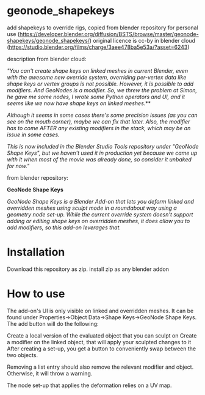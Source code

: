 **geonode_shapekeys**
==============
add shapekeys to override rigs, copied from blender repository for personal use (https://developer.blender.org/diffusion/BSTS/browse/master/geonode-shapekeys/geonode_shapekeys/) original licence is cc-by in blender cloud (https://studio.blender.org/films/charge/3aee478ba5e53a/?asset=6243)


description from blender cloud:

*"You can't create shape keys on linked meshes in current Blender, even with the awesome new override system, overriding per-vertex data like shape keys or vertex groups is not possible. However, it is possible to add modifiers. And GeoNodes is a modifier. So, we threw the problem at Simon, he gave me some nodes, I wrote some Python operators and UI, and it seems like we now have shape keys on linked meshes.***

*Although it seems in some cases there's some precision issues (as you can see on the mouth corner), maybe we can fix that later. Also, the modifier has to come AFTER any existing modifiers in the stack, which may be an issue in some cases.*

*This is now included in the Blender Studio Tools repository under "GeoNode Shape Keys", but we haven't used it in production yet because we came up with it when most of the movie was already done, so consider it unbaked for now."*


from blender repository:

**GeoNode Shape Keys**

*GeoNode Shape Keys is a Blender Add-on that lets you deform linked and overridden meshes using sculpt mode in a roundabout way using a geometry node set-up. While the current override system doesn't support adding or editing shape keys on overridden meshes, it does allow you to add modifiers, so this add-on leverages that.*

Installation
==============
Download this repository as zip. install zip as any blender addon



How to use
==============
The add-on's UI is only visible on linked and overridden meshes. It can be found under Properties->Object Data->Shape Keys->GeoNode Shape Keys. The add button will do the following:

Create a local version of the evaluated object that you can sculpt on
Create a modifier on the linked object, that will apply your sculpted changes to it
After creating a set-up, you get a button to conveniently swap between the two objects.

Removing a list entry should also remove the relevant modifier and object. Otherwise, it will throw a warning.

The node set-up that applies the deformation relies on a UV map.
